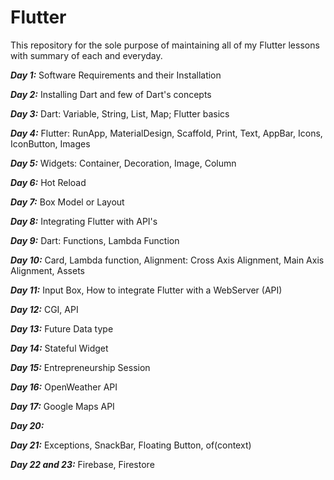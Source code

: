 # Flutter

This repository for the sole purpose of maintaining all of my Flutter lessons with summary of each and everyday. 

***Day 1:*** Software Requirements and their Installation

***Day 2:*** Installing Dart and few of Dart's concepts

***Day 3:*** Dart: Variable, String, List, Map; Flutter basics

***Day 4:*** Flutter: RunApp, MaterialDesign, Scaffold, Print, Text, AppBar, Icons, IconButton, Images

***Day 5:*** Widgets: Container, Decoration, Image, Column

***Day 6:*** Hot Reload

***Day 7:*** Box Model or Layout

***Day 8:*** Integrating Flutter with API's

***Day 9:*** Dart: Functions, Lambda Function

***Day 10:*** Card, Lambda function, Alignment: Cross Axis Alignment, Main Axis Alignment, Assets

***Day 11:*** Input Box, How to integrate Flutter with a WebServer (API)

***Day 12:*** CGI, API

***Day 13:*** Future Data type

***Day 14:*** Stateful Widget

***Day 15:*** Entrepreneurship Session

***Day 16:*** OpenWeather API

***Day 17:*** Google Maps API

***Day 20:***

***Day 21:*** Exceptions, SnackBar, Floating Button, of(context)

***Day 22 and 23:*** Firebase, Firestore

